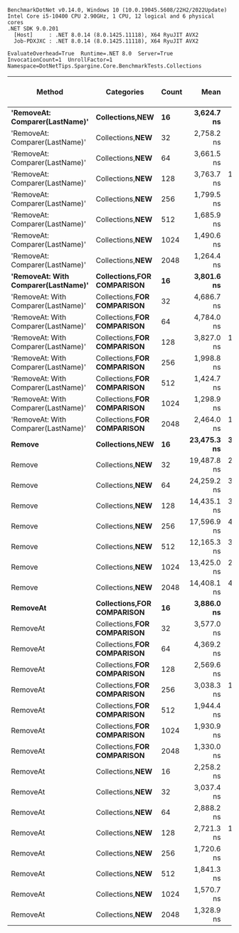 ```

BenchmarkDotNet v0.14.0, Windows 10 (10.0.19045.5608/22H2/2022Update)
Intel Core i5-10400 CPU 2.90GHz, 1 CPU, 12 logical and 6 physical cores
.NET SDK 9.0.201
  [Host]     : .NET 8.0.14 (8.0.1425.11118), X64 RyuJIT AVX2
  Job-PDXJXC : .NET 8.0.14 (8.0.1425.11118), X64 RyuJIT AVX2

EvaluateOverhead=True  Runtime=.NET 8.0  Server=True  
InvocationCount=1  UnrollFactor=1  Namespace=DotNetTips.Spargine.Core.BenchmarkTests.Collections  

```
| Method                              | Categories                     | Count | Mean        | Error      | StdDev      | StdErr     | Median      | Min           | Q1             | Q3          | Max         | Op/s      | CI99.9% Margin | Iterations | Kurtosis | MValue | Skewness | Rank | LogicalGroup | Baseline | Exceptions | Code Size | Completed Work Items | Lock Contentions | Allocated |
|------------------------------------ |------------------------------- |------ |------------:|-----------:|------------:|-----------:|------------:|--------------:|---------------:|------------:|------------:|----------:|---------------:|-----------:|---------:|-------:|---------:|-----:|------------- |--------- |-----------:|----------:|---------------------:|-----------------:|----------:|
| **&#39;RemoveAt: Comparer(LastName)&#39;**      | **Collections,**NEW****            | **16**    |  **3,624.7 ns** |   **666.4 ns** |  **1,890.5 ns** |   **196.0 ns** |  **3,200.0 ns** |   **600.0000 ns** |  **2,300.0000 ns** |  **4,500.0 ns** |  **8,500.0 ns** | **275,882.5** |     **-51.516 ns** |      **93.00** |    **3.082** |  **2.357** |   **0.8884** |    **6** | *****            | **No**       |          **-** |     **193 B** |                    **-** |                **-** |    **1456 B** |
| &#39;RemoveAt: Comparer(LastName)&#39;      | Collections,**NEW**            | 32    |  2,758.2 ns |   512.1 ns |  1,436.0 ns |   150.5 ns |  2,500.0 ns |   600.0000 ns |  1,600.0000 ns |  3,550.0 ns |  7,200.0 ns | 362,549.8 |     -29.765 ns |      91.00 |    3.286 |  2.357 |   0.8958 |    4 | *            | No       |          - |     193 B |                    - |                - |    1456 B |
| &#39;RemoveAt: Comparer(LastName)&#39;      | Collections,**NEW**            | 64    |  3,661.5 ns |   844.1 ns |  2,366.9 ns |   248.1 ns |  3,000.0 ns |   400.0000 ns |  2,000.0000 ns |  4,650.0 ns | 10,500.0 ns | 273,109.2 |     -78.559 ns |      91.00 |    3.536 |  2.167 |   1.0579 |    6 | *            | No       |          - |     152 B |                    - |                - |    1456 B |
| &#39;RemoveAt: Comparer(LastName)&#39;      | Collections,**NEW**            | 128   |  3,763.7 ns | 1,122.6 ns |  3,220.9 ns |   330.5 ns |  3,350.0 ns |     0.0000 ns |    950.0000 ns |  5,500.0 ns | 13,350.0 ns | 265,697.1 |    -117.727 ns |      95.00 |    3.295 |  2.710 |   0.8386 |    6 | *            | No       |          - |     152 B |                    - |                - |    1072 B |
| &#39;RemoveAt: Comparer(LastName)&#39;      | Collections,**NEW**            | 256   |  1,799.5 ns |   660.5 ns |  1,863.0 ns |   194.2 ns |  1,450.0 ns |     0.0000 ns |      0.0000 ns |  2,850.0 ns |  7,550.0 ns | 555,723.3 |     -51.114 ns |      92.00 |    3.329 |  2.108 |   0.9586 |    1 | *            | No       |          - |     152 B |                    - |                - |    1744 B |
| &#39;RemoveAt: Comparer(LastName)&#39;      | Collections,**NEW**            | 512   |  1,685.9 ns |   624.7 ns |  1,761.9 ns |   183.7 ns |  1,200.0 ns |     0.0000 ns |    150.0000 ns |  2,500.0 ns |  7,650.0 ns | 593,165.7 |     -45.845 ns |      92.00 |    3.598 |  2.884 |   1.0904 |    1 | *            | No       |          - |     152 B |                    - |                - |    1456 B |
| &#39;RemoveAt: Comparer(LastName)&#39;      | Collections,**NEW**            | 1024  |  1,490.6 ns |   685.1 ns |  1,909.8 ns |   201.3 ns |    600.0 ns |     0.0000 ns |      0.0000 ns |  2,500.0 ns |  7,550.0 ns | 670,890.8 |     -55.657 ns |      90.00 |    3.452 |  2.923 |   1.2204 |    1 | *            | No       |          - |     152 B |                    - |                - |    1120 B |
| &#39;RemoveAt: Comparer(LastName)&#39;      | Collections,**NEW**            | 2048  |  1,264.4 ns |   514.4 ns |  1,433.8 ns |   151.1 ns |    950.0 ns |     0.0000 ns |      0.0000 ns |  2,175.0 ns |  5,400.0 ns | 790,861.2 |     -30.568 ns |      90.00 |    3.269 |  2.545 |   1.0860 |    1 | *            | No       |          - |     152 B |                    - |                - |    1120 B |
| **&#39;RemoveAt: With Comparer(LastName)&#39;** | **Collections,**FOR COMPARISON**** | **16**    |  **3,801.6 ns** |   **484.9 ns** |  **1,391.1 ns** |   **142.7 ns** |  **3,550.0 ns** | **1,350.0000 ns** |  **2,850.0000 ns** |  **4,600.0 ns** |  **7,650.0 ns** | **263,048.6** |     **-23.864 ns** |      **95.00** |    **2.912** |  **2.267** |   **0.6901** |    **6** | *****            | **No**       |          **-** |     **497 B** |                    **-** |                **-** |    **1408 B** |
| &#39;RemoveAt: With Comparer(LastName)&#39; | Collections,**FOR COMPARISON** | 32    |  4,686.7 ns |   746.8 ns |  2,178.5 ns |   220.1 ns |  4,250.0 ns | 1,250.0000 ns |  2,950.0000 ns |  6,100.0 ns | 10,150.0 ns | 213,368.2 |     -61.033 ns |      98.00 |    2.443 |  2.875 |   0.5905 |    7 | *            | No       |          - |     501 B |                    - |                - |    1456 B |
| &#39;RemoveAt: With Comparer(LastName)&#39; | Collections,**FOR COMPARISON** | 64    |  4,784.0 ns |   799.6 ns |  2,319.7 ns |   235.5 ns |  4,350.0 ns | 1,050.0000 ns |  3,050.0000 ns |  6,150.0 ns | 10,450.0 ns | 209,029.2 |     -69.265 ns |      97.00 |    2.617 |  2.600 |   0.6896 |    7 | *            | No       |          - |     315 B |                    - |                - |    1456 B |
| &#39;RemoveAt: With Comparer(LastName)&#39; | Collections,**FOR COMPARISON** | 128   |  3,827.0 ns | 1,202.3 ns |  3,507.1 ns |   354.3 ns |  3,050.0 ns |     0.0000 ns |    525.0000 ns |  5,625.0 ns | 13,250.0 ns | 261,298.5 |    -128.135 ns |      98.00 |    2.745 |  2.410 |   0.8185 |    6 | *            | No       |          - |     315 B |                    - |                - |    1120 B |
| &#39;RemoveAt: With Comparer(LastName)&#39; | Collections,**FOR COMPARISON** | 256   |  1,998.8 ns |   870.2 ns |  2,367.4 ns |   255.3 ns |  1,450.0 ns |     0.0000 ns |      0.0000 ns |  2,900.0 ns | 10,200.0 ns | 500,290.9 |     -84.639 ns |      86.00 |    5.328 |  2.316 |   1.5640 |    1 | *            | No       |          - |     315 B |                    - |                - |    1408 B |
| &#39;RemoveAt: With Comparer(LastName)&#39; | Collections,**FOR COMPARISON** | 512   |  1,424.7 ns |   830.3 ns |  2,300.9 ns |   243.9 ns |    250.0 ns |     0.0000 ns |      0.0000 ns |  1,950.0 ns |  8,250.0 ns | 701,892.7 |     -77.445 ns |      89.00 |    4.914 |  2.145 |   1.7628 |    1 | *            | No       |          - |     315 B |                    - |                - |    1120 B |
| &#39;RemoveAt: With Comparer(LastName)&#39; | Collections,**FOR COMPARISON** | 1024  |  1,298.9 ns |   601.1 ns |  1,705.1 ns |   176.8 ns |    500.0 ns |     0.0000 ns |      0.0000 ns |  2,000.0 ns |  6,300.0 ns | 769,867.5 |     -41.907 ns |      93.00 |    4.008 |  2.792 |   1.4094 |    1 | *            | No       |          - |     315 B |                    - |                - |    1408 B |
| &#39;RemoveAt: With Comparer(LastName)&#39; | Collections,**FOR COMPARISON** | 2048  |  2,464.0 ns | 1,280.5 ns |  3,483.7 ns |   375.7 ns |  1,250.0 ns |     0.0000 ns |      0.0000 ns |  3,425.0 ns | 16,350.0 ns | 405,851.8 |    -144.829 ns |      86.00 |    6.547 |  2.140 |   1.9310 |    3 | *            | No       |          - |     315 B |                    - |                - |    1072 B |
| **Remove**                              | **Collections,**NEW****            | **16**    | **23,475.3 ns** | **3,496.3 ns** | **10,143.3 ns** | **1,029.9 ns** | **22,200.0 ns** | **7,200.0000 ns** | **14,800.0000 ns** | **29,400.0 ns** | **50,700.0 ns** |  **42,598.0** |    **-466.447 ns** |      **97.00** |    **2.562** |  **3.933** |   **0.6037** |    **9** | *****            | **No**       |          **-** |     **356 B** |                    **-** |                **-** |    **1536 B** |
| Remove                              | Collections,**NEW**            | 32    | 19,487.8 ns | 2,413.7 ns |  7,041.0 ns |   711.3 ns | 17,350.0 ns | 8,850.0000 ns | 14,450.0000 ns | 23,725.0 ns | 38,450.0 ns |  51,314.3 |    -306.625 ns |      98.00 |    3.017 |  2.581 |   0.8594 |    9 | *            | No       |          - |     356 B |                    - |                - |    1536 B |
| Remove                              | Collections,**NEW**            | 64    | 24,259.2 ns | 3,388.0 ns |  9,882.9 ns |   998.3 ns | 24,500.0 ns | 6,950.0000 ns | 15,950.0000 ns | 29,775.0 ns | 48,750.0 ns |  41,221.5 |    -450.162 ns |      98.00 |    2.412 |  2.741 |   0.2091 |    9 | *            | No       |          - |     465 B |                    - |                - |     864 B |
| Remove                              | Collections,**NEW**            | 128   | 14,435.1 ns | 3,103.2 ns |  8,853.6 ns |   913.2 ns | 15,100.0 ns | 2,400.0000 ns |  5,650.0000 ns | 19,175.0 ns | 38,600.0 ns |  69,275.6 |    -409.588 ns |      94.00 |    2.838 |  3.933 |   0.5739 |    8 | *            | No       |          - |     465 B |                    - |                - |    1488 B |
| Remove                              | Collections,**NEW**            | 256   | 17,596.9 ns | 4,007.1 ns | 11,688.8 ns | 1,180.7 ns | 14,150.0 ns | 3,900.0000 ns |  8,100.0000 ns | 26,250.0 ns | 49,100.0 ns |  56,828.1 |    -541.374 ns |      98.00 |    2.563 |  2.556 |   0.7421 |    8 | *            | No       |          - |     465 B |                    - |                - |    1200 B |
| Remove                              | Collections,**NEW**            | 512   | 12,165.3 ns | 3,271.8 ns |  9,544.0 ns |   964.1 ns |  7,350.0 ns | 2,300.0000 ns |  4,925.0000 ns | 21,100.0 ns | 38,100.0 ns |  82,201.0 |    -433.047 ns |      98.00 |    2.542 |  2.355 |   0.9282 |    8 | *            | No       |          - |     465 B |                    - |                - |    1824 B |
| Remove                              | Collections,**NEW**            | 1024  | 13,425.0 ns | 2,968.8 ns |  8,565.7 ns |   874.2 ns | 10,800.0 ns | 2,750.0000 ns |  6,100.0000 ns | 20,450.0 ns | 34,950.0 ns |  74,487.9 |    -389.118 ns |      96.00 |    2.252 |  3.412 |   0.6833 |    8 | *            | No       |          - |     465 B |                    - |                - |    1488 B |
| Remove                              | Collections,**NEW**            | 2048  | 14,408.1 ns | 4,305.9 ns | 12,628.5 ns | 1,269.2 ns |  8,500.0 ns | 2,900.0000 ns |  4,400.0000 ns | 24,200.0 ns | 53,700.0 ns |  69,405.5 |    -585.105 ns |      99.00 |    3.761 |  2.724 |   1.2127 |    8 | *            | No       |          - |     465 B |                    - |                - |    1536 B |
| **RemoveAt**                            | **Collections,**FOR COMPARISON**** | **16**    |  **3,886.0 ns** |   **613.7 ns** |  **1,740.9 ns** |   **180.5 ns** |  **3,500.0 ns** | **1,500.0000 ns** |  **2,600.0000 ns** |  **5,000.0 ns** |  **9,300.0 ns** | **257,332.6** |     **-43.762 ns** |      **93.00** |    **3.293** |  **2.889** |   **0.8813** |    **7** | *****            | **No**       |          **-** |     **497 B** |                    **-** |                **-** |    **1456 B** |
| RemoveAt                            | Collections,**FOR COMPARISON** | 32    |  3,577.0 ns |   495.9 ns |  1,357.5 ns |   145.5 ns |  3,300.0 ns | 1,400.0000 ns |  2,500.0000 ns |  4,400.0 ns |  7,400.0 ns | 279,563.0 |     -29.268 ns |      87.00 |    2.796 |  3.652 |   0.6611 |    6 | *            | No       |          - |     501 B |                    - |                - |    1744 B |
| RemoveAt                            | Collections,**FOR COMPARISON** | 64    |  4,369.2 ns |   796.6 ns |  2,233.7 ns |   234.2 ns |  3,900.0 ns | 1,200.0000 ns |  2,800.0000 ns |  5,450.0 ns | 10,900.0 ns | 228,873.2 |     -71.579 ns |      91.00 |    3.381 |  3.167 |   0.9603 |    7 | *            | No       |          - |     315 B |                    - |                - |    1408 B |
| RemoveAt                            | Collections,**FOR COMPARISON** | 128   |  2,569.6 ns |   886.5 ns |  2,500.5 ns |   260.7 ns |  2,350.0 ns |     0.0000 ns |    200.0000 ns |  3,700.0 ns | 10,000.0 ns | 389,170.9 |     -84.345 ns |      92.00 |    3.780 |  3.000 |   1.0590 |    3 | *            | No       |          - |     315 B |                    - |                - |    1072 B |
| RemoveAt                            | Collections,**FOR COMPARISON** | 256   |  3,038.3 ns | 1,319.5 ns |  3,764.6 ns |   388.3 ns |  1,250.0 ns |     0.0000 ns |      0.0000 ns |  4,800.0 ns | 13,500.0 ns | 329,131.7 |    -147.143 ns |      94.00 |    3.274 |  2.962 |   1.1709 |    5 | *            | No       |          - |     315 B |                    - |                - |    1456 B |
| RemoveAt                            | Collections,**FOR COMPARISON** | 512   |  1,944.4 ns |   949.5 ns |  2,646.8 ns |   279.0 ns |    900.0 ns |     0.0000 ns |      0.0000 ns |  2,600.0 ns |  9,600.0 ns | 514,285.7 |     -94.497 ns |      90.00 |    4.364 |  2.043 |   1.5394 |    1 | *            | No       |          - |     315 B |                    - |                - |    1456 B |
| RemoveAt                            | Collections,**FOR COMPARISON** | 1024  |  1,930.9 ns |   927.6 ns |  2,646.4 ns |   273.0 ns |    650.0 ns |     0.0000 ns |      0.0000 ns |  3,050.0 ns | 10,100.0 ns | 517,906.3 |     -89.480 ns |      94.00 |    3.589 |  2.281 |   1.3256 |    1 | *            | No       |          - |     315 B |                    - |                - |    1408 B |
| RemoveAt                            | Collections,**FOR COMPARISON** | 2048  |  1,330.0 ns |   598.2 ns |  1,667.6 ns |   175.8 ns |    650.0 ns |     0.0000 ns |      0.0000 ns |  2,375.0 ns |  7,700.0 ns | 751,879.7 |     -42.892 ns |      90.00 |    5.352 |  3.000 |   1.5250 |    1 | *            | No       |          - |     315 B |                    - |                - |    1408 B |
| RemoveAt                            | Collections,**NEW**            | 16    |  2,258.2 ns |   364.4 ns |  1,063.0 ns |   107.4 ns |  2,150.0 ns |   350.0000 ns |  1,550.0000 ns |  2,925.0 ns |  4,950.0 ns | 442,837.8 |      -4.691 ns |      98.00 |    2.573 |  4.483 |   0.5271 |    2 | *            | No       |          - |     193 B |                    - |                - |    1408 B |
| RemoveAt                            | Collections,**NEW**            | 32    |  3,037.4 ns |   657.0 ns |  1,842.3 ns |   193.1 ns |  2,500.0 ns |   400.0000 ns |  1,700.0000 ns |  3,850.0 ns |  9,100.0 ns | 329,233.0 |     -51.061 ns |      91.00 |    4.030 |  3.097 |   1.1851 |    4 | *            | No       |          - |     193 B |                    - |                - |    1744 B |
| RemoveAt                            | Collections,**NEW**            | 64    |  2,888.2 ns |   629.4 ns |  1,785.4 ns |   185.1 ns |  2,400.0 ns |     0.0000 ns |  1,700.0000 ns |  3,900.0 ns |  8,500.0 ns | 346,239.8 |     -46.068 ns |      93.00 |    3.050 |  3.241 |   0.7762 |    4 | *            | No       |          - |     152 B |                    - |                - |    1744 B |
| RemoveAt                            | Collections,**NEW**            | 128   |  2,721.3 ns | 1,002.5 ns |  2,860.1 ns |   295.0 ns |  2,300.0 ns |     0.0000 ns |    100.0000 ns |  4,175.0 ns | 10,900.0 ns | 367,474.6 |    -100.497 ns |      94.00 |    3.493 |  2.952 |   1.0804 |    3 | *            | No       |          - |     152 B |                    - |                - |     784 B |
| RemoveAt                            | Collections,**NEW**            | 256   |  1,720.6 ns |   758.7 ns |  2,114.9 ns |   222.9 ns |    950.0 ns |     0.0000 ns |      0.0000 ns |  2,900.0 ns |  9,050.0 ns | 581,207.6 |     -66.466 ns |      90.00 |    4.203 |  2.170 |   1.3409 |    1 | *            | No       |          - |     152 B |                    - |                - |    1120 B |
| RemoveAt                            | Collections,**NEW**            | 512   |  1,841.3 ns |   812.3 ns |  2,291.1 ns |   238.9 ns |    750.0 ns |     0.0000 ns |      0.0000 ns |  3,100.0 ns | 10,850.0 ns | 543,093.3 |     -73.431 ns |      92.00 |    5.101 |  2.857 |   1.4538 |    1 | *            | No       |          - |     152 B |                    - |                - |    1120 B |
| RemoveAt                            | Collections,**NEW**            | 1024  |  1,570.7 ns |   735.1 ns |  2,073.3 ns |   216.2 ns |    500.0 ns |     0.0000 ns |      0.0000 ns |  2,525.0 ns |  8,200.0 ns | 636,678.2 |     -62.078 ns |      92.00 |    3.645 |  2.755 |   1.2760 |    1 | *            | No       |          - |     152 B |                    - |                - |    1120 B |
| RemoveAt                            | Collections,**NEW**            | 2048  |  1,328.9 ns |   546.3 ns |  1,523.0 ns |   160.5 ns |  1,100.0 ns |     0.0000 ns |      0.0000 ns |  2,275.0 ns |  6,400.0 ns | 752,508.4 |     -35.267 ns |      90.00 |    3.822 |  3.116 |   1.1341 |    1 | *            | No       |          - |     152 B |                    - |                - |    1120 B |
